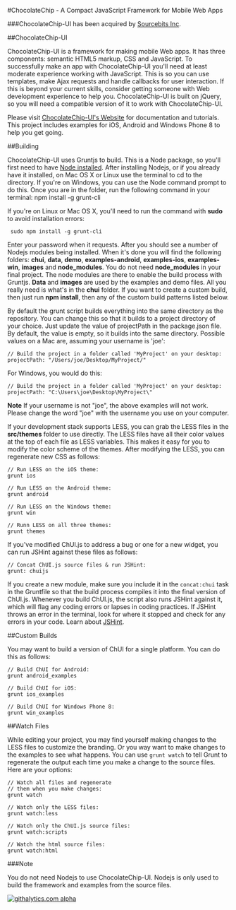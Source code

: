 #ChocolateChip - A Compact JavaScript Framework for Mobile Web Apps

###ChocolateChip-UI has been acquired by [Sourcebits Inc](http://www.sourcebits.com).

##ChocolateChip-UI

ChocolateChip-UI is a framework for making mobile Web apps. It has three components: semantic HTML5 markup, CSS and JavaScript. To successfully make an app with ChocolateChip-UI you'll need at least moderate experience working with JavaScript. This is so you can use templates, make Ajax requests and handle callbacks for user interaction. If this is beyond your current skills, consider getting someone with Web development experience to help you. ChocolateChip-UI is built on jQuery, so you will need a compatible version of it to work with ChocolateChip-UI.

Please visit [ChocolateChip-UI's Website](http://chocolatechip-ui.com) for documentation and tutorials. This project includes examples for iOS, Android and Windows Phone 8 to help you get going.

##Building 

ChocolateChip-UI uses Gruntjs to build. This is a Node package, so you'll first need to have [Node installed](http://http://nodejs.org). After installing Nodejs, or if you already have it installed, on Mac OS X or Linux use the terminal to cd to the directory. If you're on Windows, you can use the Node command prompt to do this. Once you are in the folder, run the following command in your terminal: 
    npm install -g grunt-cli

 If you're on Linux or Mac OS X, you'll need to run the command with **sudo** to avoid installation errors: 

     sudo npm install -g grunt-cli

Enter your password when it requests. After you should see a number of Nodejs modules being installed.
When it's done you will find the following folders: **chui**, **data**, **demo**, **examples-android**, **examples-ios**, **examples-win**, **images** and **node\_modules**. You do not need **node\_modules** in your final project. The node modules are there to enable the build process with Gruntjs. **Data** and **images** are used by the examples and demo files. All you really need is what's in the **chui** folder. If you want to create a custom build, then just run **npm install**, then any of the custom build patterns listed below.

By default the grunt script builds everything into the same directory as the repository. You can change this so that it builds to a project directory of your choice. Just update the value of projectPath in the package.json file. By default, the value is empty, so it builds into the same directory.  Possible values on a Mac are, assuming your username is 'joe':

    // Build the project in a folder called 'MyProject' on your desktop:
    projectPath: "/Users/joe/Desktop/MyProject/"

For Windows, you would do this:

    // Build the project in a folder called 'MyProject' on your desktop:
    projectPath: "C:\Users\joe\Desktop\MyProject\"

**Note** If your username is not "joe", the above examples will not work. Please change the word "joe" with the username you use on your computer.

If your development stack supports LESS, you can grab the LESS files in the **src/themes** folder to use directly. The LESS files have all their color values at the top of each file as LESS variables. This makes it easy for you to modify the color scheme of the themes. After modifying the LESS, you can regenerate new CSS as follows:


    // Run LESS on the iOS theme:
    grunt ios

    // Run LESS on the Android theme:
    grunt android

    // Run LESS on the Windows theme:
    grunt win

    // Runn LESS on all three themes:
    grunt themes


If you've modified ChUI.js to address a bug or one for a new widget, you can run JSHint against these files as follows:

    // Concat ChUI.js source files & run JSHint:
    grunt: chuijs

If you create a new module, make sure you include it in the `concat:chui` task in the Gruntfile so that the build process compiles it into the final version of ChUI.js. Whenever you build ChUI.js, the script also runs JSHint against it, which will flag any coding errors or lapses in coding practices. If JSHint throws an error in the terminal, look for where it stopped and check for any errors in your code. Learn about [JSHint](http://www.jshint.com).

##Custom Builds

You may want to build a version of ChUI for a single platform. You can do this as follows:

    // Build ChUI for Android:
    grunt android_examples

    // Build ChUI for iOS:
    grunt ios_examples

    // Build ChUI for Windows Phone 8:
    grunt win_examples

##Watch Files

While editing your project, you may find yourself making changes to the LESS files to customize the branding. Or you way want to make changes to the examples to see what happens. You can use `grunt watch` to tell Grunt to regenerate the output each time you make a change to the source files. Here are your options:

    // Watch all files and regenerate 
    // them when you make changes:
    grunt watch

    // Watch only the LESS files:
    grunt watch:less

    // Watch only the ChUI.js source files:
    grunt watch:scripts

    // Watch the html source files:
    grunt watch:html

###Note

You do not need Nodejs to use ChocolateChip-UI. Nodejs is only used to build the framework and examples from the source files.

[![githalytics.com alpha](https://cruel-carlota.pagodabox.com/2f123684cf50f62013c044733bfc36fb "githalytics.com")](http://githalytics.com/sourcebitsllc/chocolatechip-ui)